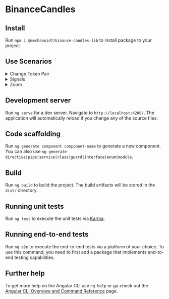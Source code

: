 # BinanceCandles

## Install

Run `npm i @mechanoid7/binance-candles-lib` to install package to your project

## Use Scenarios

<details><summary>Change Token Pair</summary>

![Change Token Pair](/src/assets/images/docs/change-token-pair-scenario.gif)

</details>

<details><summary>Signals</summary>

![Check Signals](/src/assets/images/docs/check-signals-scenario.gif)

</details>

<details><summary>Zoom</summary>

![Zoom](/src/assets/images/docs/zoom-scenario.gif)

</details>

## Development server

Run `ng serve` for a dev server. Navigate to `http://localhost:4200/`. The application will automatically reload if you change any of the source files.

## Code scaffolding

Run `ng generate component component-name` to generate a new component. You can also use `ng generate directive|pipe|service|class|guard|interface|enum|module`.

## Build

Run `ng build` to build the project. The build artifacts will be stored in the `dist/` directory.

## Running unit tests

Run `ng test` to execute the unit tests via [Karma](https://karma-runner.github.io).

## Running end-to-end tests

Run `ng e2e` to execute the end-to-end tests via a platform of your choice. To use this command, you need to first add a package that implements end-to-end testing capabilities.

## Further help

To get more help on the Angular CLI use `ng help` or go check out the [Angular CLI Overview and Command Reference](https://angular.io/cli) page.
